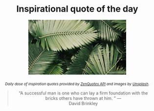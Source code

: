 
<div align="center">

# Inspirational quote of the day

<img src="./data/photo.jpeg" alt="Beautiful nature photo" width="320" height="180">

<sub><i>Daily dose of inspiration quotes provided by [ZenQuotes API](https://zenquotes.io/) and images by [Unsplash](https://unsplash.com/).</i></sub>


<blockquote>&ldquo;A successful man is one who can lay a firm foundation with the bricks others have thrown at him.  &rdquo; &mdash; <footer>David Brinkley</footer></blockquote>

</div>

